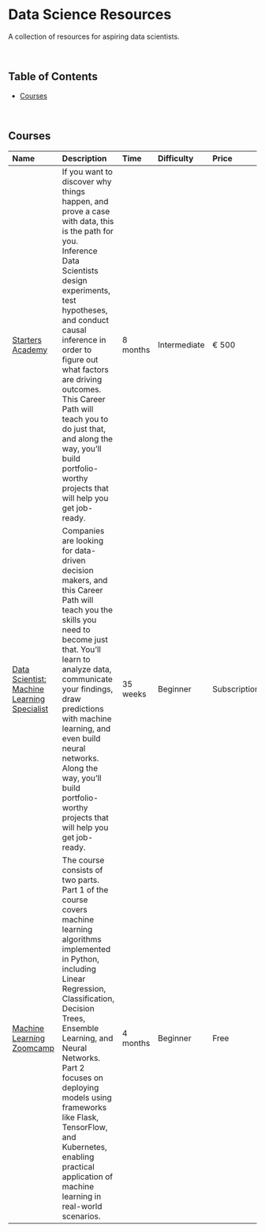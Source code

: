 # Data Science Resources

A collection of resources for aspiring data scientists.

<br>

## Table of Contents

- [Courses](#courses)


<br>

## Courses

| Name | Description | Time | Difficulty | Price |
| :--- | :---------- | :--- | :--------- | :---- |
| [Starters Academy](https://www.lisbondatascience.org/starters-academy/) | If you want to discover why things happen, and prove a case with data, this is the path for you. Inference Data Scientists design experiments, test hypotheses, and conduct causal inference in order to figure out what factors are driving outcomes. This Career Path will teach you to do just that, and along the way, you’ll build portfolio-worthy projects that will help you get job-ready. | 8 months | Intermediate | € 500 |
| [Data Scientist: Machine Learning Specialist](https://www.codecademy.com/learn/paths/data-science) | Companies are looking for data-driven decision makers, and this Career Path will teach you the skills you need to become just that. You’ll learn to analyze data, communicate your findings, draw predictions with machine learning, and even build neural networks. Along the way, you’ll build portfolio-worthy projects that will help you get job-ready. | 35 weeks | Beginner | Subscription |
| [Machine Learning Zoomcamp](https://datatalks.club/blog/machine-learning-zoomcamp.html) | The course consists of two parts. Part 1 of the course covers machine learning algorithms implemented in Python, including Linear Regression, Classification, Decision Trees, Ensemble Learning, and Neural Networks. Part 2 focuses on deploying models using frameworks like Flask, TensorFlow, and Kubernetes, enabling practical application of machine learning in real-world scenarios. | 4 months | Beginner | Free |

